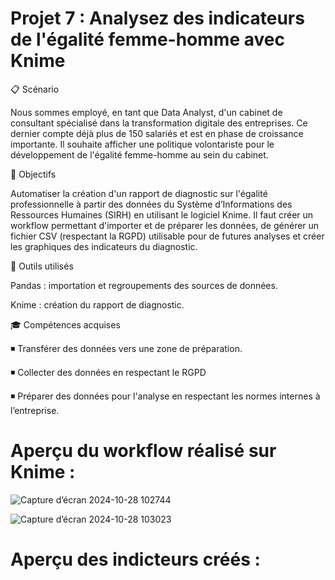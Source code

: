 # Projet 7 : Analysez des indicateurs de l'égalité femme-homme avec Knime

📋 Scénario

Nous sommes employé, en tant que Data Analyst, d'un cabinet de consultant spécialisé dans la transformation digitale des entreprises. Ce dernier compte déjà plus de 150 salariés et est en phase de croissance importante. Il souhaite afficher une politique volontariste pour le développement de l'égalité femme-homme au sein du cabinet.

🎯 Objectifs

Automatiser la création d'un rapport de diagnostic sur l'égalité professionnelle à partir des données du Système d’Informations des Ressources Humaines (SIRH) en utilisant le logiciel Knime. Il faut créer un workflow permettant d'importer et de préparer les données, de générer un fichier CSV (respectant la RGPD) utilisable pour de futures analyses et créer les graphiques des indicateurs du diagnostic.

🔧 Outils utilisés

Pandas : importation et regroupements des sources de données.

Knime : création du rapport de diagnostic.

🎓 Compétences acquises

:black_medium_small_square:	 Transférer des données vers une zone de préparation.

:black_medium_small_square:	 Collecter des données en respectant le RGPD

:black_medium_small_square:	 Préparer des données pour l'analyse en respectant les normes internes à l’entreprise.

# Aperçu du workflow réalisé sur Knime :

![Capture d’écran 2024-10-28 102744](https://github.com/user-attachments/assets/e18b4025-1020-49a1-814a-addf65ca6f3b)

![Capture d’écran 2024-10-28 103023](https://github.com/user-attachments/assets/d1bba0fb-f734-44c4-8e3f-0516070f60a6)


# Aperçu des indicteurs créés :



